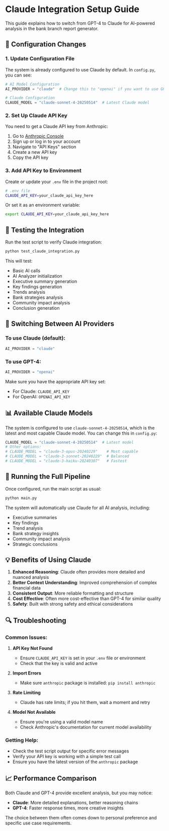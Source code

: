 # Claude Integration Setup Guide

This guide explains how to switch from GPT-4 to Claude for AI-powered analysis in the bank branch report generator.

## 🔧 Configuration Changes

### 1. Update Configuration File

The system is already configured to use Claude by default. In `config.py`, you can see:

```python
# AI Model Configuration
AI_PROVIDER = "claude"  # Change this to "openai" if you want to use GPT-4

# Claude Configuration
CLAUDE_MODEL = "claude-sonnet-4-20250514"  # Latest Claude model
```

### 2. Set Up Claude API Key

You need to get a Claude API key from Anthropic:

1. Go to [Anthropic Console](https://console.anthropic.com/)
2. Sign up or log in to your account
3. Navigate to "API Keys" section
4. Create a new API key
5. Copy the API key

### 3. Add API Key to Environment

Create or update your `.env` file in the project root:

```bash
# .env file
CLAUDE_API_KEY=your_claude_api_key_here
```

Or set it as an environment variable:

```bash
export CLAUDE_API_KEY=your_claude_api_key_here
```

## 🧪 Testing the Integration

Run the test script to verify Claude integration:

```bash
python test_claude_integration.py
```

This will test:
- Basic AI calls
- AI Analyzer initialization
- Executive summary generation
- Key findings generation
- Trends analysis
- Bank strategies analysis
- Community impact analysis
- Conclusion generation

## 🔄 Switching Between AI Providers

### To use Claude (default):
```python
AI_PROVIDER = "claude"
```

### To use GPT-4:
```python
AI_PROVIDER = "openai"
```

Make sure you have the appropriate API key set:
- For Claude: `CLAUDE_API_KEY`
- For OpenAI: `OPENAI_API_KEY`

## 📊 Available Claude Models

The system is configured to use `claude-sonnet-4-20250514`, which is the latest and most capable Claude model. You can change this in `config.py`:

```python
CLAUDE_MODEL = "claude-sonnet-4-20250514"  # Latest model
# Other options:
# CLAUDE_MODEL = "claude-3-opus-20240229"    # Most capable
# CLAUDE_MODEL = "claude-3-sonnet-20240229"  # Balanced
# CLAUDE_MODEL = "claude-3-haiku-20240307"   # Fastest
```

## 🚀 Running the Full Pipeline

Once configured, run the main script as usual:

```bash
python main.py
```

The system will automatically use Claude for all AI analysis, including:
- Executive summaries
- Key findings
- Trend analysis
- Bank strategy insights
- Community impact analysis
- Strategic conclusions

## 💡 Benefits of Using Claude

1. **Enhanced Reasoning**: Claude often provides more detailed and nuanced analysis
2. **Better Context Understanding**: Improved comprehension of complex financial data
3. **Consistent Output**: More reliable formatting and structure
4. **Cost Effective**: Often more cost-effective than GPT-4 for similar quality
5. **Safety**: Built with strong safety and ethical considerations

## 🔍 Troubleshooting

### Common Issues:

1. **API Key Not Found**
   - Ensure `CLAUDE_API_KEY` is set in your `.env` file or environment
   - Check that the key is valid and active

2. **Import Errors**
   - Make sure `anthropic` package is installed: `pip install anthropic`

3. **Rate Limiting**
   - Claude has rate limits; if you hit them, wait a moment and retry

4. **Model Not Available**
   - Ensure you're using a valid model name
   - Check Anthropic's documentation for current model availability

### Getting Help:

- Check the test script output for specific error messages
- Verify your API key is working with a simple test call
- Ensure you have the latest version of the `anthropic` package

## 📈 Performance Comparison

Both Claude and GPT-4 provide excellent analysis, but you may notice:

- **Claude**: More detailed explanations, better reasoning chains
- **GPT-4**: Faster response times, more creative insights

The choice between them often comes down to personal preference and specific use case requirements. 